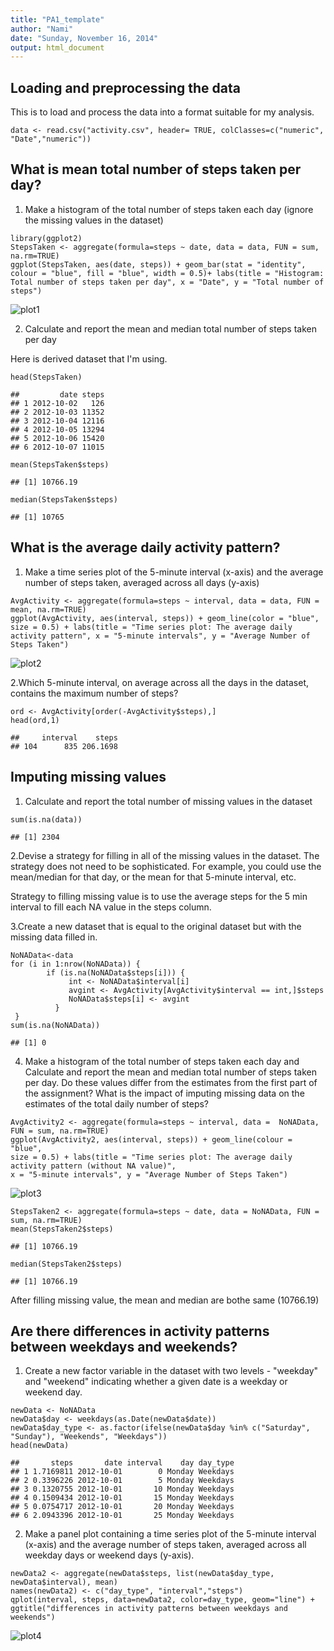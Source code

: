 ```yaml
---
title: "PA1_template"
author: "Nami"
date: "Sunday, November 16, 2014"
output: html_document
---
```


## Loading and preprocessing the data

This is to load and process the data into a format suitable for my analysis.

```{r}
data <- read.csv("activity.csv", header= TRUE, colClasses=c("numeric", "Date","numeric")) 

```

## What is mean total number of steps taken per day?
1. Make a histogram of the total number of steps taken each day (ignore the missing values in the dataset)

```{r}
library(ggplot2)
StepsTaken <- aggregate(formula=steps ~ date, data = data, FUN = sum, na.rm=TRUE)
ggplot(StepsTaken, aes(date, steps)) + geom_bar(stat = "identity", colour = "blue", fill = "blue", width = 0.5)+ labs(title = "Histogram: Total number of steps taken per day", x = "Date", y = "Total number of steps")
```

![plot1](figure/plot1.png) 


2. Calculate and report the mean and median total number of steps taken per day

Here is derived dataset that I'm using.
```{r}
head(StepsTaken)
```

```
##         date steps
## 1 2012-10-02   126
## 2 2012-10-03 11352
## 3 2012-10-04 12116
## 4 2012-10-05 13294
## 5 2012-10-06 15420
## 6 2012-10-07 11015
```

```{r}
mean(StepsTaken$steps)
```
```
## [1] 10766.19
```
```{r}
median(StepsTaken$steps)
```
```
## [1] 10765
```


## What is the average daily activity pattern?
1. Make a time series plot of the 5-minute interval (x-axis) and the average number of steps taken, averaged across all days (y-axis)

```{r}
AvgActivity <- aggregate(formula=steps ~ interval, data = data, FUN = mean, na.rm=TRUE)
ggplot(AvgActivity, aes(interval, steps)) + geom_line(color = "blue", size = 0.5) + labs(title = "Time series plot: The average daily activity pattern", x = "5-minute intervals", y = "Average Number of Steps Taken")
```

![plot2](figure/plot2.png) 

2.Which 5-minute interval, on average across all the days in the dataset, contains the maximum number of steps?

```{r}
ord <- AvgActivity[order(-AvgActivity$steps),]
head(ord,1)
```

```
##     interval    steps
## 104      835 206.1698
```

## Imputing missing values
1. Calculate and report the total number of missing values in the dataset
```{r}
sum(is.na(data))
```

```
## [1] 2304
```

2.Devise a strategy for filling in all of the missing values in the dataset. The strategy does not need to be sophisticated. For example, you could use the mean/median for that day, or the mean for that 5-minute interval, etc.

Strategy to filling missing value is to use the average steps for the 5 min interval to fill each NA value in the steps column.

3.Create a new dataset that is equal to the original dataset but with the missing data filled in.


```{r}
NoNAData<-data 
for (i in 1:nrow(NoNAData)) {
        if (is.na(NoNAData$steps[i])) {
             int <- NoNAData$interval[i]
             avgint <- AvgActivity[AvgActivity$interval == int,]$steps
             NoNAData$steps[i] <- avgint
          }
 }
sum(is.na(NoNAData))
```
```
## [1] 0
```

4. Make a histogram of the total number of steps taken each day and Calculate and report the mean and median total number of steps taken per day. Do these values differ from the estimates from the first part of the assignment? What is the impact of imputing missing data on the estimates of the total daily number of steps?

```{r}
AvgActivity2 <- aggregate(formula=steps ~ interval, data =  NoNAData, FUN = sum, na.rm=TRUE)
ggplot(AvgActivity2, aes(interval, steps)) + geom_line(colour = "blue", 
size = 0.5) + labs(title = "Time series plot: The average daily activity pattern (without NA value)",
x = "5-minute intervals", y = "Average Number of Steps Taken")
```

![plot3](figure/plot3.png) 

```{r}
StepsTaken2 <- aggregate(formula=steps ~ date, data = NoNAData, FUN = sum, na.rm=TRUE)
mean(StepsTaken2$steps)
```
```
## [1] 10766.19
```
```{r}
median(StepsTaken2$steps)
```
```
## [1] 10766.19
```

After filling missing value, the mean and median are bothe same (10766.19)

## Are there differences in activity patterns between weekdays and weekends?

1. Create a new factor variable in the dataset with two levels - "weekday" and "weekend" indicating whether a given date is a weekday or weekend day.
```{r}
newData <- NoNAData
newData$day <- weekdays(as.Date(newData$date))
newData$day_type <- as.factor(ifelse(newData$day %in% c("Saturday", "Sunday"), "Weekends", "Weekdays"))
head(newData)
```

```
##       steps       date interval    day day_type
## 1 1.7169811 2012-10-01        0 Monday Weekdays
## 2 0.3396226 2012-10-01        5 Monday Weekdays
## 3 0.1320755 2012-10-01       10 Monday Weekdays
## 4 0.1509434 2012-10-01       15 Monday Weekdays
## 5 0.0754717 2012-10-01       20 Monday Weekdays
## 6 2.0943396 2012-10-01       25 Monday Weekdays
```

2. Make a panel plot containing a time series plot  of the 5-minute interval (x-axis) and the average number of steps taken, averaged across all weekday days or weekend days (y-axis). 


```{r}
newData2 <- aggregate(newData$steps, list(newData$day_type, newData$interval), mean)
names(newData2) <- c("day_type", "interval","steps")
qplot(interval, steps, data=newData2, color=day_type, geom="line") + ggtitle("differences in activity patterns between weekdays and weekends")
```

![plot4](figure/plot4.png) 
